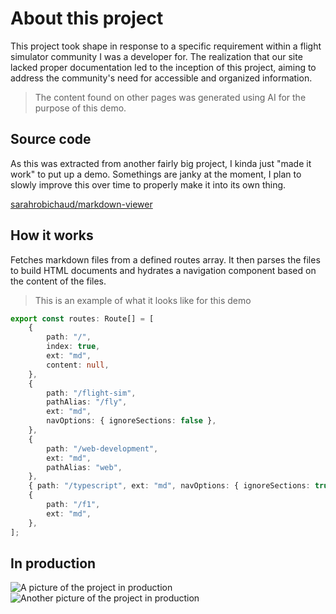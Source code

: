 # About this project

This project took shape in response to a specific requirement within a flight simulator community I was a developer for. The realization that our site lacked proper documentation led to the inception of this project, aiming to address the community's need for accessible and organized information.

> The content found on other pages was generated using AI for the purpose of this demo.

## Source code

As this was extracted from another fairly big project, I kinda just "made it work" to put up a demo. Somethings are janky at the moment, I plan to slowly improve this over time to properly make it into its own thing.

[sarahrobichaud/markdown-viewer](https://github.com/sarahrobichaud/markdown-viewer)

## How it works

Fetches markdown files from a defined routes array. It then parses the files to build HTML documents and hydrates a navigation component based on the content of the files.

> This is an example of what it looks like for this demo

```ts
export const routes: Route[] = [
    {
        path: "/",
        index: true,
        ext: "md",
        content: null,
    },
    {
        path: "/flight-sim",
        pathAlias: "/fly",
        ext: "md",
        navOptions: { ignoreSections: false },
    },
    {
        path: "/web-development",
        ext: "md",
        pathAlias: "web",
    },
    { path: "/typescript", ext: "md", navOptions: { ignoreSections: true } },
    {
        path: "/f1",
        ext: "md",
    },
];
```

## In production

![A picture of the project in production](/assets/images/handbook-1.png)
![Another picture of the project in production](/assets/images/handbook-2.png)
